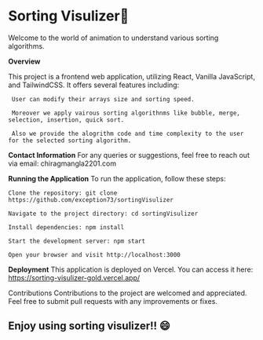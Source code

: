 <h1> Sorting Visulizer🚀 </h1>

Welcome to the world of animation to understand various sorting algorithms.

**Overview**

This project is a frontend web application, utilizing React, Vanilla JavaScript, and  TailwindCSS. It offers several features including:
     
     User can modify their arrays size and sorting speed.
     
     Moreover we apply vairous sorting algorithnms like bubble, merge, selection, insertion, quick sort.
     
     Also we provide the alogrithm code and time complexity to the user for the selected sorting algorithm.
 

**Contact Information**
For any queries or suggestions, feel free to reach out via email: chiragmangla2201.com

**Running the Application**
To run the application, follow these steps:

    Clone the repository: git clone https://github.com/exception73/sortingVisulizer
    
    Navigate to the project directory: cd sortingVisulizer
    
    Install dependencies: npm install
    
    Start the development server: npm start
    
    Open your browser and visit http://localhost:3000



**Deployment**
This application is deployed on Vercel. You can access it here: https://sorting-visulizer-gold.vercel.app/


Contributions
Contributions to the project are welcomed and appreciated. Feel free to submit pull requests with any improvements or fixes.

<h2>Enjoy using sorting visulizer!! 😄 </h2>
